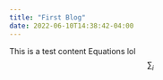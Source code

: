 ```yaml
---
title: "First Blog"
date: 2022-06-10T14:38:42-04:00
---
```

This is a test content
Equations lol
$$
\sum_i
$$

